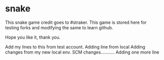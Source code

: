 # snake

This snake game credit goes to #straker. This game is stored here for testing forks and modifying the same to learn github.

Hope you like it, thank you.

Add my lines to this from test account. 
Adding line from local
Adding changes from my new local env.
SCM changes...........
Adding one more line
